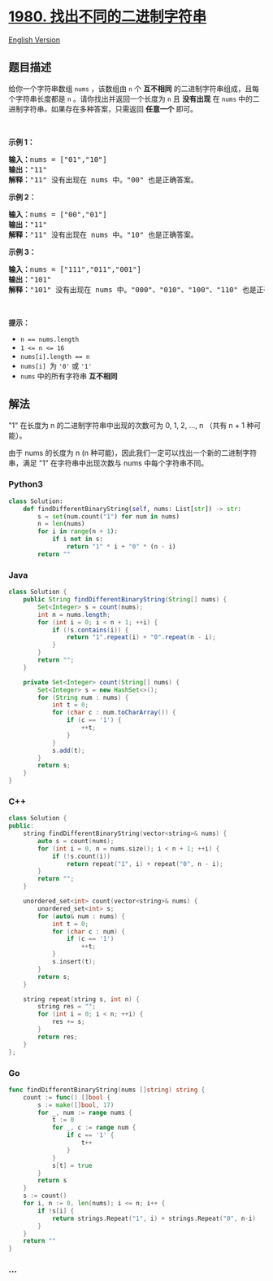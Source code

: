 # [1980. 找出不同的二进制字符串](https://leetcode.cn/problems/find-unique-binary-string)

[English Version](/solution/1900-1999/1980.Find%20Unique%20Binary%20String/README_EN.md)

## 题目描述

<!-- 这里写题目描述 -->

<p>给你一个字符串数组 <code>nums</code> ，该数组由 <code>n</code> 个 <strong>互不相同</strong> 的二进制字符串组成，且每个字符串长度都是 <code>n</code> 。请你找出并返回一个长度为&nbsp;<code>n</code>&nbsp;且&nbsp;<strong>没有出现</strong> 在 <code>nums</code> 中的二进制字符串<em>。</em>如果存在多种答案，只需返回 <strong>任意一个</strong> 即可。</p>

<p>&nbsp;</p>

<p><strong>示例 1：</strong></p>

<pre>
<strong>输入：</strong>nums = ["01","10"]
<strong>输出：</strong>"11"
<strong>解释：</strong>"11" 没有出现在 nums 中。"00" 也是正确答案。
</pre>

<p><strong>示例 2：</strong></p>

<pre>
<strong>输入：</strong>nums = ["00","01"]
<strong>输出：</strong>"11"
<strong>解释：</strong>"11" 没有出现在 nums 中。"10" 也是正确答案。
</pre>

<p><strong>示例 3：</strong></p>

<pre>
<strong>输入：</strong>nums = ["111","011","001"]
<strong>输出：</strong>"101"
<strong>解释：</strong>"101" 没有出现在 nums 中。"000"、"010"、"100"、"110" 也是正确答案。</pre>

<p>&nbsp;</p>

<p><strong>提示：</strong></p>

<ul>
	<li><code>n == nums.length</code></li>
	<li><code>1 &lt;= n &lt;= 16</code></li>
	<li><code>nums[i].length == n</code></li>
	<li><code>nums[i] </code>为 <code>'0'</code> 或 <code>'1'</code></li>
	<li><code>nums</code> 中的所有字符串 <strong>互不相同</strong></li>
</ul>

## 解法

<!-- 这里可写通用的实现逻辑 -->

"1" 在长度为 n 的二进制字符串中出现的次数可为 0, 1, 2, ..., n （共有 n + 1 种可能）。

由于 nums 的长度为 n (n 种可能)，因此我们一定可以找出一个新的二进制字符串，满足 "1" 在字符串中出现次数与 nums 中每个字符串不同。

<!-- tabs:start -->

### **Python3**

<!-- 这里可写当前语言的特殊实现逻辑 -->

```python
class Solution:
    def findDifferentBinaryString(self, nums: List[str]) -> str:
        s = set(num.count("1") for num in nums)
        n = len(nums)
        for i in range(n + 1):
            if i not in s:
                return "1" * i + "0" * (n - i)
        return ""
```

### **Java**

<!-- 这里可写当前语言的特殊实现逻辑 -->

```java
class Solution {
    public String findDifferentBinaryString(String[] nums) {
        Set<Integer> s = count(nums);
        int n = nums.length;
        for (int i = 0; i < n + 1; ++i) {
            if (!s.contains(i)) {
                return "1".repeat(i) + "0".repeat(n - i);
            }
        }
        return "";
    }

    private Set<Integer> count(String[] nums) {
        Set<Integer> s = new HashSet<>();
        for (String num : nums) {
            int t = 0;
            for (char c : num.toCharArray()) {
                if (c == '1') {
                    ++t;
                }
            }
            s.add(t);
        }
        return s;
    }
}
```

### **C++**

```cpp
class Solution {
public:
    string findDifferentBinaryString(vector<string>& nums) {
        auto s = count(nums);
        for (int i = 0, n = nums.size(); i < n + 1; ++i) {
            if (!s.count(i))
                return repeat("1", i) + repeat("0", n - i);
        }
        return "";
    }

    unordered_set<int> count(vector<string>& nums) {
        unordered_set<int> s;
        for (auto& num : nums) {
            int t = 0;
            for (char c : num) {
                if (c == '1')
                    ++t;
            }
            s.insert(t);
        }
        return s;
    }

    string repeat(string s, int n) {
        string res = "";
        for (int i = 0; i < n; ++i) {
            res += s;
        }
        return res;
    }
};
```

### **Go**

```go
func findDifferentBinaryString(nums []string) string {
	count := func() []bool {
		s := make([]bool, 17)
		for _, num := range nums {
			t := 0
			for _, c := range num {
				if c == '1' {
					t++
				}
			}
			s[t] = true
		}
		return s
	}
	s := count()
	for i, n := 0, len(nums); i <= n; i++ {
		if !s[i] {
			return strings.Repeat("1", i) + strings.Repeat("0", n-i)
		}
	}
	return ""
}
```

### **...**

```

```

<!-- tabs:end -->

